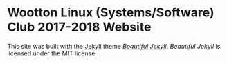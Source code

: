 # Wootton Linux (Systems/Software) Club 2017-2018 Website

This site was built with the [Jekyll](https://jekyllrb.com/) theme *[Beautiful Jekyll](https://github.com/daattali/beautiful-jekyll#readme)*. *Beautiful Jekyll* is licensed under the MIT license.
